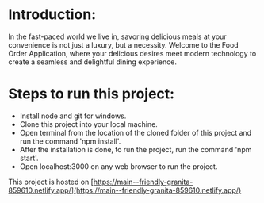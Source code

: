 # Introduction:

In the fast-paced world we live in, savoring delicious meals at your convenience is not just a luxury, but a necessity.
Welcome to the Food Order Application, where your delicious desires meet modern technology to create a seamless and delightful dining experience.

# Steps to run this project:

* Install node and git for windows.
* Clone this project into your local machine.
* Open terminal from the location of the cloned folder of this project and run the command 'npm install'.
* After the installation is done, to run the project, run the command 'npm start'.
* Open localhost:3000 on any web browser to run the project.

This project is hosted on [https://main--friendly-granita-859610.netlify.app/](https://main--friendly-granita-859610.netlify.app/)







